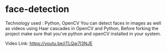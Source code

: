 # face-detection
Technology used : Python, OpenCV
You can detect faces in images as well as videos using Haar cascades in OpenCV and Python,
Before forking the project make sure that you've python and openCV installed in your system.

Video Link: https://youtu.be/iTLQw7I3NJE

